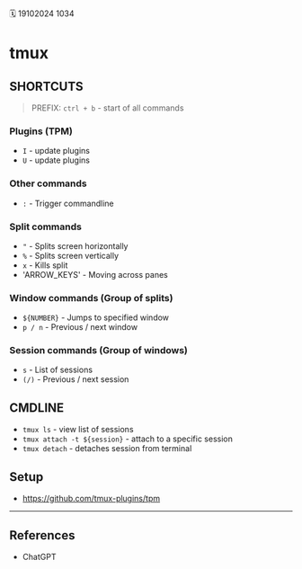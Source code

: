 🗓️ 19102024 1034

# tmux

## SHORTCUTS

> PREFIX: `ctrl + b` - start of all commands

### Plugins (TPM)
- `I` - update plugins
- `U` - update plugins

### Other commands
- `:` - Trigger commandline

### Split commands
- `"` - Splits screen horizontally
- `%` - Splits screen vertically
- `x` - Kills split
- 'ARROW_KEYS' - Moving across panes

### Window commands (Group of splits)
- `${NUMBER}` - Jumps to specified window
- `p / n` - Previous / next window

### Session commands (Group of windows)
- `s` - List of sessions
- `(/)` - Previous / next session


## CMDLINE
- `tmux ls` - view list of sessions
- `tmux attach -t ${session}` - attach to a specific session
- `tmux detach` - detaches session from terminal

## Setup
- https://github.com/tmux-plugins/tpm

---

## References
- ChatGPT
